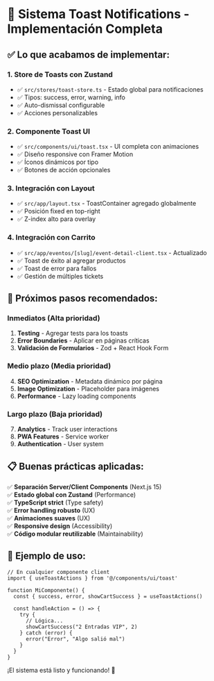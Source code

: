 # 🎯 Sistema Toast Notifications - Implementación Completa

## ✅ Lo que acabamos de implementar:

### **1. Store de Toasts con Zustand**
- ✅ `src/stores/toast-store.ts` - Estado global para notificaciones
- ✅ Tipos: success, error, warning, info
- ✅ Auto-dismissal configurable
- ✅ Acciones personalizables

### **2. Componente Toast UI**
- ✅ `src/components/ui/toast.tsx` - UI completa con animaciones
- ✅ Diseño responsive con Framer Motion
- ✅ Íconos dinámicos por tipo
- ✅ Botones de acción opcionales

### **3. Integración con Layout**
- ✅ `src/app/layout.tsx` - ToastContainer agregado globalmente
- ✅ Posición fixed en top-right
- ✅ Z-index alto para overlay

### **4. Integración con Carrito**
- ✅ `src/app/eventos/[slug]/event-detail-client.tsx` - Actualizado
- ✅ Toast de éxito al agregar productos
- ✅ Toast de error para fallos
- ✅ Gestión de múltiples tickets

## 🚀 Próximos pasos recomendados:

### **Inmediatos (Alta prioridad)**
1. **Testing** - Agregar tests para los toasts
2. **Error Boundaries** - Aplicar en páginas críticas
3. **Validación de Formularios** - Zod + React Hook Form

### **Medio plazo (Media prioridad)**
4. **SEO Optimization** - Metadata dinámico por página
5. **Image Optimization** - Placeholder para imágenes
6. **Performance** - Lazy loading components

### **Largo plazo (Baja prioridad)**
7. **Analytics** - Track user interactions
8. **PWA Features** - Service worker
9. **Authentication** - User system

## 📋 Buenas prácticas aplicadas:

✅ **Separación Server/Client Components** (Next.js 15)  
✅ **Estado global con Zustand** (Performance)  
✅ **TypeScript strict** (Type safety)  
✅ **Error handling robusto** (UX)  
✅ **Animaciones suaves** (UX)  
✅ **Responsive design** (Accessibility)  
✅ **Código modular reutilizable** (Maintainability)

## 🎨 Ejemplo de uso:

```tsx
// En cualquier componente client
import { useToastActions } from '@/components/ui/toast'

function MiComponente() {
  const { success, error, showCartSuccess } = useToastActions()

  const handleAction = () => {
    try {
      // Lógica...
      showCartSuccess("2 Entradas VIP", 2)
    } catch (error) {
      error("Error", "Algo salió mal")
    }
  }
}
```

¡El sistema está listo y funcionando! 🎉
